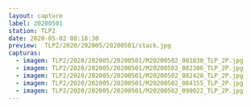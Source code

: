 ```yaml
---
layout: capture
label: 20200501
station: TLP2
date: 2020-05-02 08:18:30
preview:  TLP2/2020/202005/20200501/stack.jpg
capturas:
  - imagem: TLP2/2020/202005/20200501/M20200502_081830_TLP_2P.jpg
  - imagem: TLP2/2020/202005/20200501/M20200502_082306_TLP_2P.jpg
  - imagem: TLP2/2020/202005/20200501/M20200502_082428_TLP_2P.jpg
  - imagem: TLP2/2020/202005/20200501/M20200502_084155_TLP_2P.jpg
  - imagem: TLP2/2020/202005/20200501/M20200502_090022_TLP_2P.jpg
---
```

